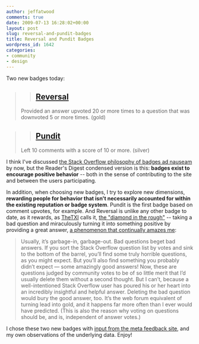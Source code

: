 ```yaml
---
author: jeffatwood
comments: true
date: 2009-07-13 16:28:02+00:00
layout: post
slug: reversal-and-pundit-badges
title: Reversal and Pundit Badges
wordpress_id: 1642
categories:
- community
- design
---
```



Two new badges today:





<blockquote>

> 
> ## [Reversal](http://stackoverflow.com/badges/95/reversal)
> 
> 

> 
> 
Provided an answer upvoted 20 or more times to a question that was downvoted 5 or more times. (gold)
</blockquote>










<blockquote>

> 
> ## [Pundit](http://stackoverflow.com/badges/94/pundit)
> 
> 

> 
> 
Left 10 comments with a score of 10 or more. (silver)
</blockquote>





I think I've discussed [the Stack Overflow philosophy of badges ad nauseam](http://blog.stackoverflow.com/2008/07/stack-overflow-badge-feedbac/) by now, but the Reader's Digest condensed version is this: **badges exist to encourage positive behavior** -- both in the sense of contributing to the site and between the users participating. 



In addition, when choosing new badges, I try to explore new dimensions, **rewarding people for behavior that isn't necessarily accounted for within the existing reputation or badge system**. Pundit is the first badge based on comment upvotes, for example. And Reversal is unlike any other badge to date, as it rewards, as [TheTXI](http://stackoverflow.com/users/22164/thetxi) calls it, [the "diamond in the rough"](http://stackoverflow.uservoice.com/pages/general/suggestions/174160-make-a-new-diamond-in-the-rough-badge) -- taking a bad question and miraculously turning it into something positive by providing a great answer, [a phenomenon that continually amazes me](http://blog.stackoverflow.com/2009/01/adventures-in-delclusionism/):





<blockquote>
Usually, it’s garbage-in, garbage-out. Bad questions beget bad answers. If you sort the Stack Overflow question list by votes and sink to the bottom of the barrel, you’ll find some truly horrible questions, as you might expect. But you’ll also find something you probably didn’t expect — some amazingly good answers! Now, these are questions judged by community votes to be of so little merit that I’d usually delete them without a second thought. But I can’t, because a well-intentioned Stack Overflow user has poured his or her heart into an incredibly insightful and helpful answer. Deleting the bad question would bury the good answer, too. It’s the web forum equivalent of turning lead into gold, and it happens far more often than I ever would have predicted. (This is also the reason why voting on questions should be, and is, independent of answer votes.)
</blockquote>





I chose these two new badges with [input from the meta feedback site](http://meta.stackoverflow.com/tags/badges), and my own observations of the underlying data. Enjoy!

